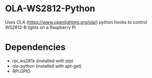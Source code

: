 # OLA-WS2812-Python

Uses OLA (https://www.openlighting.org/ola/) python hooks to control WS2812-B lights on a Raspberry Pi

# Dependencies
* rpi_ws281x (installed with pip)
* ola-python (installed with apt-get)
* RPi.GPIO
